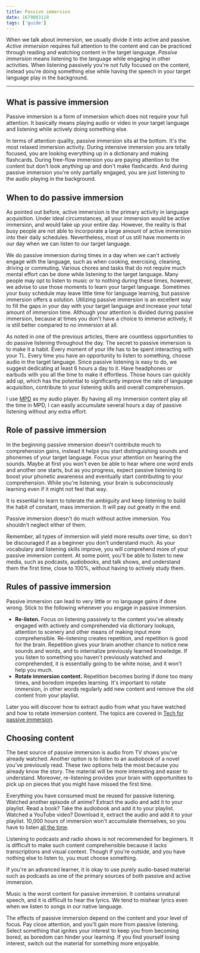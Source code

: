 ```yaml
---
title: Passive immersion
date: 1679003118
tags: ['guide']
---
```


When we talk about immersion, we usually divide it into active and passive.
*Active immersion* requires full attention to the content
and can be practiced through reading and watching content in the target language.
*Passive immersion* means listening to the language while engaging in other activities.
When listening passively you're not fully focused on the content,
instead you're doing something else
while having the speech in your target language play in the background.

****

## What is passive immersion

Passive immersion is a form of immersion
which does not require your full attention.
It basically means playing audio or video in your target language
and listening while actively doing something else.

In terms of attention quality, passive immersion sits at the bottom.
It's the most relaxed immersion activity.
During intensive immersion you are totally focused, you are looking everything up in a dictionary and making flashcards.
During free-flow immersion you are paying attention to the content but don't look anything up and don't make flashcards.
And during passive immersion you're only partially engaged, you are just listening to the audio playing in the background.

## When to do passive immersion

As pointed out before, active immersion is the primary activity in language acquisition.
Under ideal circumstances,
all your immersion would be active immersion, and would take up your entire day.
However,
the reality is that busy people are not able to incorporate
a large amount of active immersion into their daily schedules.
Nevertheless, most of us still have moments in our day when we can listen to our target language.

We do passive immersion during times in a day when we can't actively engage with the language,
such as when cooking, exercising, cleaning, driving or commuting.
Various chores and tasks that do not require much mental effort
can be done while listening to the target language.
Many people may opt to listen to music or to nothing during these times,
however,
we advise to use those moments to learn your target language.
Sometimes your busy schedule may leave little time for language learning,
but passive immersion offers a solution.
Utilizing passive immersion is an excellent way
to fill the gaps in your day with your target language
and increase your total amount of immersion time.
Although your attention is divided during passive immersion,
because at times you don't have a choice to immerse actively,
it is still better compared to no immersion at all.

As noted in one of the previous articles,
there are countless opportunities
to do passive listening throughout the day.
The secret to passive immersion is to make it a habit.
Every moment of your life has to be spent interacting with your TL.
Every time you have an opportunity to listen to something,
choose audio in the target language.
Since passive listening is easy to do,
we suggest dedicating at least 6 hours a day to it.
Have headphones or earbuds with you all the time to make it effortless.
Those hours can quickly add up,
which has the potential to significantly improve the rate of language acquisition,
contribute to your listening skills and overall comprehension.

I use [MPD](https://wiki.archlinux.org/title/Music_Player_Daemon) as my audio player.
By having all my immersion content play all the time in MPD,
I can easily accumulate several hours a day of passive listening
without any extra effort.

## Role of passive immersion

In the beginning passive immersion doesn't contribute much to comprehension gains,
instead it helps you start distinguishing sounds and phonemes of your target language.
Focus your attention on hearing the sounds.
Maybe at first you won't even be able to hear where one word ends and another one starts,
but as you progress,
expect passive listening to boost your phonetic awareness
and eventually start contributing to your comprehension.
While you're listening,
your brain is subconsciously learning
even if it might not feel that way.

It is essential to learn to tolerate the ambiguity and keep listening
to build the habit of constant, mass immersion.
It will pay out greatly in the end.

Passive immersion doesn't do much without active immersion.
You shouldn't neglect either of them.

Remember,
all types of immersion will yield more results over time,
so don't be discouraged if as a beginner you don't understand much.
As your vocabulary and listening skills improve,
you will comprehend more of your passive immersion content.
At some point,
you'll be able to listen to new media,
such as podcasts, audiobooks, and talk shows,
and understand them the first time, close to 100%, without having to actively study them.

## Rules of passive immersion

Passive immersion can lead to very little or no language gains if done wrong.
Stick to the following whenever you engage in passive immersion.

* **Re-listen.**
  Focus on listening passively to the content you've already engaged with actively
  and comprehended via dictionary lookups, attention to scenery
  and other means of making input more comprehensible.
  Re-listening creates repetition, and repetition is good for the brain.
  Repetition gives your brain another chance to notice new sounds and words,
  and to internalize previously learned knowledge.
  If you listen to something you haven't previously watched and comprehended,
  it is essentially going to be white noise, and it won't help you much.
* **Rotate immersion content.**
  Repetition becomes boring if done too many times, and boredom impedes learning.
  It's important to rotate immersion,
  in other words regularly add new content and remove the old content from your playlist.

Later you will discover
how to extract audio from what you have watched
and how to rotate immersion content.
The topics are covered in [Tech for passive immersion](passive-listening.html).

## Choosing content

The best source of passive immersion is audio from TV shows you've already watched.
Another option is to listen to an audiobook of a novel you've previously read.
These two options help the most because you already know the story.
The material will be more interesting and easier to understand.
Moreover, re-listening provides your brain with opportunities
to pick up on pieces that you might have missed the first time.

Everything you have consumed must be reused for passive listening.
Watched another episode of anime? Extract the audio and add it to your playlist.
Read a book? Take the audiobook and add it to your playlist.
Watched a YouTube video? Download it, extract the audio and add it to your playlist.
10,000 hours of immersion won't accumulate themselves, so you have to listen [all the time](mass-immersion.html).

Listening to podcasts and radio shows is not recommended for beginners.
It is difficult to make such content comprehensible
because it lacks transcriptions and visual context.
Though if you're outside, and you have nothing else to listen to, you must choose something.

If you're an advanced learner,
it is okay to use purely audio-based material such as podcasts
as one of the primary sources of both passive and active immersion.

Music is the worst content for passive immersion.
It contains unnatural speech, and it is difficult to hear the lyrics.
We tend to mishear lyrics even when we listen to songs in our native language.

The effects of passive immersion depend on the content and your level of focus.
Pay close attention, and you'll gain more from passive listening.
Select something that ignites your interest to keep you from becoming bored,
as boredom can hinder your learning.
If you find yourself losing interest,
switch out the material for something more enjoyable.
